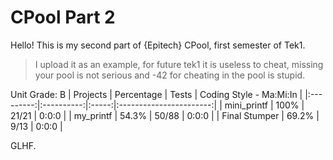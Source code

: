 # CPool Part 2
Hello! This is my second part of {Epitech} CPool, first semester of Tek1.

> I upload it as an example, for future tek1 it is useless to cheat, missing your pool is not serious and -42 for cheating in the pool is stupid.

Unit Grade: B
|  Projects     | Percentage | Tests | Coding Style - Ma:Mi:In |
|:---------:|:----------:|:-----:|:-----------------------:|
| mini_printf   | 100%       | 21/21   | 0:0:0                   |
| my_printf     | 54.3%       | 50/88   | 0:0:0                   |
| Final Stumper     | 69.2%      | 9/13   | 0:0:0                   |

GLHF.